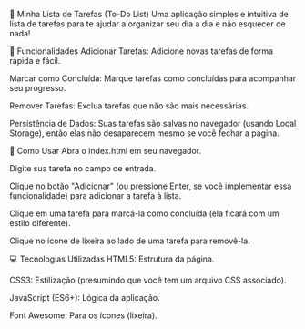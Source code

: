 📝 Minha Lista de Tarefas (To-Do List)
Uma aplicação simples e intuitiva de lista de tarefas para te ajudar a organizar seu dia a dia e não esquecer de nada!


🌟 Funcionalidades
Adicionar Tarefas: Adicione novas tarefas de forma rápida e fácil.

Marcar como Concluída: Marque tarefas como concluídas para acompanhar seu progresso.

Remover Tarefas: Exclua tarefas que não são mais necessárias.

Persistência de Dados: Suas tarefas são salvas no navegador (usando Local Storage), então elas não desaparecem mesmo se você fechar a página.


🚀 Como Usar
Abra o index.html em seu navegador.

Digite sua tarefa no campo de entrada.

Clique no botão "Adicionar" (ou pressione Enter, se você implementar essa funcionalidade) para adicionar a tarefa à lista.

Clique em uma tarefa para marcá-la como concluída (ela ficará com um estilo diferente).

Clique no ícone de lixeira ao lado de uma tarefa para removê-la.


💻 Tecnologias Utilizadas
HTML5: Estrutura da página.

CSS3: Estilização (presumindo que você tem um arquivo CSS associado).

JavaScript (ES6+): Lógica da aplicação.

Font Awesome: Para os ícones (lixeira).